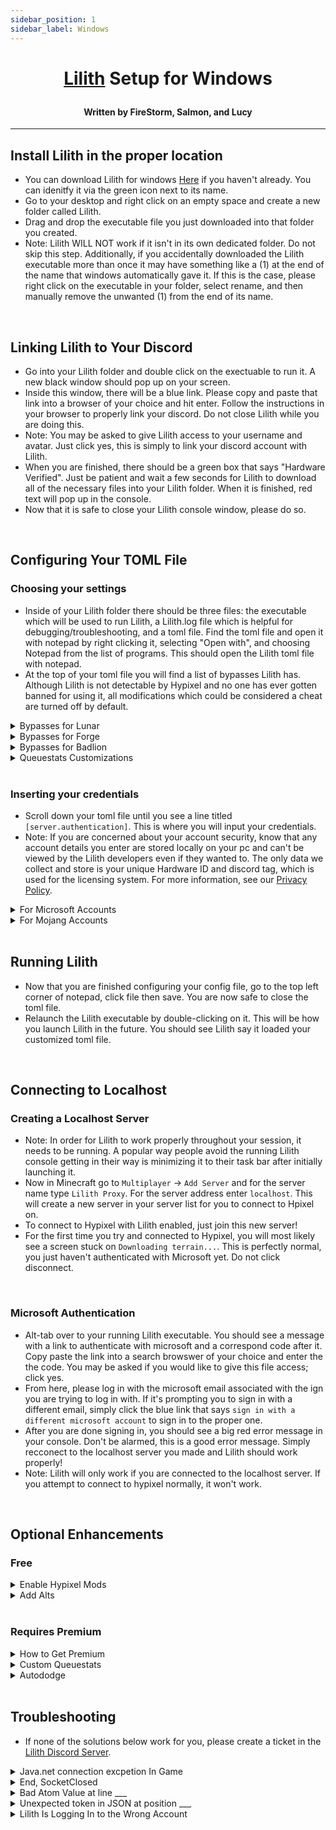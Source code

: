 ```yaml
---
sidebar_position: 1
sidebar_label: Windows
---
```


<!--- Conttributors: --->
<!--- Salmon (https://github.com/Scherso) for a formatting template --->
<!--- FireStorm (FireStorm#1000) for writing the majority of the instructions--->
<!--- Lucy (Lucyyy#9979) for fixing formatting and grammar--->
<!--- Anyone is free to use any part of this guide for their own usage with the stipulation all contributors above must be credited --->

<!--- Title --->
<h1 align="center">

  **[Lilith](https://github.com/GhqstMC/LilithReleases) Setup for Windows**

</h1>

<!--- Authors --->
<h4 align="center">

  Written by FireStorm, Salmon, and Lucy

</h4>

---

## Install Lilith in the proper location
- You can download Lilith for windows [Here][LilithDownload] if you haven't already. You can idenitfy it via the green icon next to its name.
- Go to your desktop and right click on an empty space and create a new folder called Lilith.
- Drag and drop the executable file you just downloaded into that folder you created. 
- Note: Lilith WILL NOT work if it isn't in its own dedicated folder. Do not skip this step. Additionally, if you accidentally downloaded the Lilith executable more than once it may have something like a (1) at the end of the name that windows automatically gave it. If this is the case, please right click on the executable in your folder, select rename, and then manually remove the unwanted (1) from the end of its name.

<br />

## Linking Lilith to Your Discord
- Go into your Lilith folder and double click on the exectuable to run it. A new black window should pop up on your screen.
- Inside this window, there will be a blue link. Please copy and paste that link into a browser of your choice and hit enter. Follow the instructions in your browser to properly link your discord. Do not close Lilith while you are doing this.
- Note: You may be asked to give Lilith access to your username and avatar. Just click yes, this is simply to link your discord account with Lilith. 
- When you are finished, there should be a green box that says "Hardware Verified". Just be patient and wait a few seconds for Lilith to download all of the necessary files into your Lilith folder. When it is finished, red text will pop up in the console.
- Now that it is safe to close your Lilith console window, please do so.

<br />

## Configuring Your TOML File

### Choosing your settings
- Inside of your Lilith folder there should be three files: the executable which will be used to run Lilith, a Lilith.log file which is helpful for debugging/troubleshooting, and a toml file. Find the toml file and open it with notepad by right clicking it, selecting "Open with", and choosing Notepad from the list of programs. This should open the Lilith toml file with notepad.
- At the top of your toml file you will find a list of bypasses Lilith has. Although Lilith is not detectable by Hypixel and no one has ever gotten banned for using it, all modifications which could be considered a cheat are turned off by default.

<!--- Lunar Bypasses --->
<details>
  <summary>
    Bypasses for Lunar</summary>

  - To renable freelook and autotexthotkey on Lunar Client for Hypixel set `lunar = false` to `lunar = true`

  - To enable 1.7 hits for better hit regeistration on Lunar Client set `LunarHitReg = false` to `LunarHitReg = true`

  - To enable Lunar Client staff mods like an X-ray module built into Lunar set `LunarCheats = false` to `LunarCheats = true`
  
</details>

<!--- Forge Bypasses --->
<details>
  <summary>
    Bypasses for Forge</summary>

  - To hide your forge mods list from Hypixel keep `forge = true`. This makes hypixel think that you are connecting through vanilla minecraft, which makes mods like freelook undetectable so you can use them as you please.

</details>

<!--- Badlion Bypasses --->
<details>
  <summary>
    Bypasses for Badlion</summary>

  - To enable all disabled mods on Badlion on Hypixel set `Badlion = false` to `Badlion = true`.

</details>

<!--- Customizing Queuestats --->
<details>
  <summary>
    Queuestats Customizations</summary>

  - The default stat checking mode of Lilith is to show the overall gamemode stats. For example, if you were to queue a solo bridge game, Lilith will show the opponent's bridge overall stats. If you would like to set the stat checking mode to all duels gamemodes overall set `overall = false` to `overall = true`. You will have to scroll down a bit to find this.

  - If you would like to see your own stats as well as your opponent's set `ShowOwnStats = false` to `ShowownStats = true`. Although, please note that this does not work for everyone all the time.

</details>

<br />

### Inserting your credentials
- Scroll down your toml file until you see a line titled `[server.authentication]`. This is where you will input your credentials.
- Note: If you are concerned about your account security, know that any account details you enter are stored locally on your pc and can't be viewed by the Lilith developers even if they wanted to. The only data we collect and store is your unique Hardware ID and discord tag, which is used for the licensing system. For more information, see our [Privacy Policy][LilithDocsFAQ].

<!--- Microsoft Account Formatting --->
<details>
  <summary>
       For Microsoft Accounts</summary>

  1. **You will see** `ExampleMicrosoftAccount = ['microsoft.account.email@example.com', '', 'microsoft']`
  2. **Replace** `ExampleMicrosoftAccount` with your Minecraft Account Username, also known as your In Game Name. 
  3. **Replace** `microsoft.account.email@example.com` with your email address accociated with your Microsoft Account.
  
     **Note: do NOT replace** `microsoft` or the blank field `''` with any other text.
  
</details>

<!--- Mojang Account Formatting --->
<details>
  <summary>
       For Mojang Accounts</summary>

  1. You will see `ExampleMojangAccount = ['mojang.account.email@example.com', 'password goes here!']`
  2. **Replace** `ExampleMojangAccount` with your Minecraft Account Username, also known as your In Game Name.
  3. **Replace** `mojang.account.email@example.com` with your email address accociated with your Mojang Account.
  4. **Replace** `password goes here!` with the password you use to log into your Mojang Account.
  
</details>

<br />

## Running Lilith
- Now that you are finished configuring your config file, go to the top left corner of notepad, click file then save. You are now safe to close the toml file.
- Relaunch the Lilith executable by double-clicking on it. This will be how you launch Lilith in the future. You should see Lilith say it loaded your customized toml file.

<br />

## Connecting to Localhost

### Creating a Localhost Server
- Note: In order for Lilith to work properly throughout your session, it needs to be running. A popular way people avoid the running Lilith console getting in their way is minimizing it to their task bar after initially launching it.
- Now in Minecraft go to `Multiplayer` -> `Add Server` and for the server name type `Lilith Proxy`. For the server address enter `localhost`. This will create a new server in your server list for you to connect to Hpixel on. 
- To connect to Hypixel with Lilith enabled, just join this new server!
- For the first time you try and connected to Hypixel, you will most likely see a screen stuck on `Downloading terrain...`. This is perfectly normal, you just haven't authenticated with Microsoft yet. Do not click disconnect.

<br/>

### Microsoft Authentication
- Alt-tab over to your running Lilith executable. You should see a message with a link to authenticate with microsoft and a correspond code after it. Copy paste the link into a search browswer of your choice and enter the the code. You may be asked if you would like to give this file access; click yes. 
- From here, please log in with the microsoft email associated with the ign you are trying to log in with. If it's prompting you to sign in with a different email, simply click the blue link that says `sign in with a different microsoft account` to sign in to the proper one. 
- After you are done signing in, you should see a big red error message in your console. Don't be alarmed, this is a good error message. Simply recconect to the localhost server you made and Lilith should work properly!
- Note: Lilith will only work if you are connected to the localhost server. If you attempt to connect to hypixel normally, it won't work.

<br/>

## Optional Enhancements

### Free

<!--- Hypixel Mods Enable --->
<details>
  <summary>
    Enable Hypixel Mods</summary>
  

  1. Ensure Lilith, Lunar, and all files relating to Minecraft are closed. Also ensure the Lunar Enable bypasses are off. You can do this by settings `lunar = true` to `lunar = false` in your config, if it isn't already `false`. 
  Note: If you need to use Lunar Enable we reccomend using [Lunar Client QT][LunarClientQT], an open source custom launcher for Lunar. It lets you add custom mods to Lunar called agents that are similar to forge mods in nature. Please note most forge mods won't work with it, as the only agents that will work with it are specially written ones made in [Java Byte Code][JavaByteCode]. Popular agents include an unlocker for Lunar+, every emote, and every cosmetic, similar Lunar bypasses to the ones Lilith offers, and a customizable hurtcamera.
  2. Find the search icon/bar at the bottom of your screen and type Notepad into the searchbar; you should see the Notepad app pop up as an option. DO NOT open it yet.
  3. Right-click on it ad select Run as Administrator. Youll be asked if you want to "allow this app to make changes to your device?". Click Yes
  4. Now that you are running Notepad as an admin, in the top right of the window click File then Open.
  5. Navigate to `C:` -> `Windows` -> `System32` -> `drivers` -> `etc`. This folder may appear blank at first. To show all files, click the dropdown box in the bottom-right of file explorer titled `Text Documents .txt`, then select `All Files`.
  6. **Double-Click** on hosts to open it. You may see several lines starting with `#`. Create a new line at the very bottom of the file below all of the lines starting with `#`.\
  7. Paste the following into that bottom line: `127.0.0.1 hypixel.net.hypixel.io`. Next, save your hosts file and close it.
  8. Relaunch Lilith and Lunar like normal.
  9. **Change** Your Lilith/localhost server address from `localhost` to `hypixel.net.hypixel.io` before connecting.

</details>

<!--- Adding Alts --->
<details>
  <summary>
    Add Alts</summary>

  **Note: Lilith WILL NOT support Mojang accounts in 1.0**
  1. Ensure Lilith and Lunar are closed.
  2. Navigate to the TOML file in your Lilith folder where you previously entered the details of your main minecraft account. Scroll down to the `[server.authentication]` portion of your TOML file. You should see the place where you entered you main's details. You are going to enter your alt's details following the exeact same formatting you used for your main.
  3. Copy the entire line with your main's details to your clipboard by pressing `ctrl` + `c`
  4. Create a new line right underneath the line with your main's details. Paste the line you just copied into this new line.
  5. Replace the ign and email portions in this new line with your alts details following the same formatting rules as you did with your main.
  6. Save your toml file and close it. Launch Lilith and Minecraft.In Minecraft, sign into your alt and connect to the Lilith localhost server.
  7. Just like you did with your main, authenticate with Microsft with the email associated with the ign you are trying to log in with. You may have to click on `sign in with a different microsoft account` to choose the right email to sign in with.
  8. To add more alts just follow the above steps to add a new alt on each line and authenticating each one with microsoft one by one.

</details>

<br/>

### Requires Premium

<!--- Aquiring Premium --->
<details>
  <summary>
    How to Get Premium</summary>

  - If you would like to purcahse premium please DM an admin or developer. You can contact us via the [Lilith Discord Server][LilithDiscord]. Licenses are $10 for lifetime access to all Lilith premium updates and features. Server boosters will also receive 1 month of premium for each month they boost the server.

</details>

<!--- One-line Stats --->
<details>
  <summary>
    Custom Queuestats</summary>

  Note: This feature has been temporarily **DISABLED** until 1.0 releases.

  <br/>

</details>

<!--- Autododge --->
<details>
  <summary>
    Autododge</summary>

  Note: This feature has been temporarily **DISABLED** until 1.0 releases.

</details>

<br/>

## Troubleshooting
- If none of the solutions below work for you, please create a ticket in the [Lilith Discord Server][LilithDiscord].

<!--- Lilith Not Running --->
<details>
  <summary>
    Java.net connection excpetion In Game</summary>

  - When you connected to localhost you didn't make sure to have Lilith running while you were doing so. Please launch Lilith and keep it running while you are connected to localhost.

</details>

<!--- Socket Closed --->
<details>
  <summary>
    End, SocketClosed</summary>

  - You have not added your details to your TOML file, or if you have, they were added improperly. Please see the examples above in the `Inserting Your Credentials` section fo this guide to ensure you entered your details properly.
  - Note: If you are changing your TOML file, be sure to save it and relaunch Lilith to load your changes properly. 

</details>

<!--- TOML Syntax Error --->
<details>
  <summary>
    Bad Atom Value at line ___</summary>

  - You didn't format your TOML file properly according to the `Inserting Your Credentials` section in the guide and Lilith is rejecting the improper formatting. Please see the examples above to ensure it is formatted correctly.
  - Note: If you are changing your TOML file, be sure to save it and relaunch Lilith to load your changes properly.

</details>

<!--- TOML Syntax Error --->
<details>
  <summary>
    Unexpected token in JSON at position ___</summary>

  - You didn't format your TOML file properly according to the `Inserting Your Credentials` section in the guide and Lilith is rejecting the improper formatting. Please see the examples above to ensure it is formatted correctly.
  Note: If you are changing your TOML file, be sure to save it and relaunch Lilith to load your changes properly.

</details>

<!--- Wrong Account Authentication Fix --->
<details>
  <summary>
    Lilith Is Logging In to the Wrong Account</summary>

  - When you were authenticating either a main or an alt with Microsoft you accidentally signed in with a Microsoft account that was not associated with the ign you were trying to log in with.
  1. Close Lilith and Minecraft
  2. Navigate to your `.Minecraft` folder by typing `%Appdata%` into the searchbar at the bottom of your screen and then finding `.Minecraft`.
  3. Find the JSON cache files that start with a bunch of random characters and delete them. There should be 3 of these per account you use.
  4. Relaunch both Lilith and Minecraft and reauthenticate with Micorosft on each account. Remember to authenticate each ign with the **proper** Microsoft account associated with it. You may have to click `sign in with a different Microsoft account` to do so.

</details>

<!--- Links --->
[LilithDownload]: https://github.com/GhqstMC/LilithReleases/releases/download/0.6.0-alpha.3/lilith-win-0-6-0-alpha-3.exe
[LunarClientQT]: https://github.com/Nilsen84/lunar-client-qt
[JavaByteCode]: https://en.wikipedia.org/wiki/Java_bytecode
[LilithDiscord]: https://discord.gg/lilith
[LilithDocsFAQ]: https://docs.lilithmod.xyz/#/FAQ
